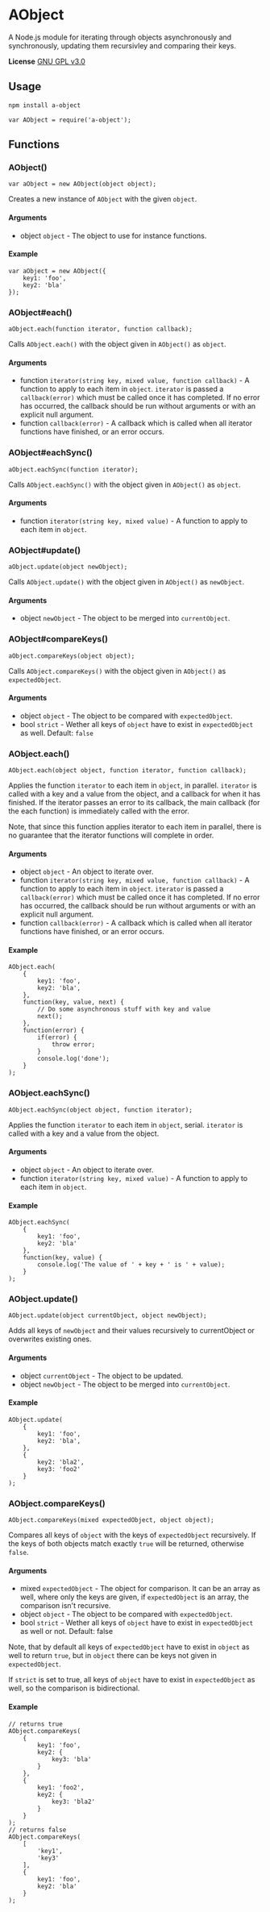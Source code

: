 # AObject
A Node.js module for iterating through objects asynchronously and synchronously, updating them recursivley and comparing their keys.

**License** [GNU GPL v3.0](https://github.com/2gathr/AObject/blob/master/LICENSE)

## Usage
```sh
npm install a-object
```
```node
var AObject = require('a-object');
```

## Functions
### AObject()
```node
var aObject = new AObject(object object);
```
Creates a new instance of `AObject` with the given `object`.

#### Arguments
- object `object` - The object to use for instance functions.

#### Example
```node
var aObject = new AObject({
	key1: 'foo',
	key2: 'bla'
});
```

### AObject#each()
```node
aObject.each(function iterator, function callback);
```
Calls `AObject.each()` with the object given in `AObject()` as `object`.

#### Arguments
- function `iterator(string key, mixed value, function callback)` - A function to apply to each item in `object`. `iterator` is passed a `callback(error)` which must be called once it has completed. If no error has occurred, the callback should be run without arguments or with an explicit null argument.
- function `callback(error)` - A callback which is called when all iterator functions have finished, or an error occurs.

### AObject#eachSync()
```node
aObject.eachSync(function iterator);
```
Calls `AObject.eachSync()` with the object given in `AObject()` as `object`.

#### Arguments
- function `iterator(string key, mixed value)` - A function to apply to each item in `object`.

### AObject#update()
```node
aObject.update(object newObject);
```
Calls `AObject.update()` with the object given in `AObject()` as `newObject`.

#### Arguments
- object `newObject` - The object to be merged into `currentObject`.

### AObject#compareKeys()
```node
aObject.compareKeys(object object);
```
Calls `AObject.compareKeys()` with the object given in `AObject()` as `expectedObject`.

#### Arguments
- object `object` - The object to be compared with `expectedObject`.
- bool `strict` - Wether all keys of `object` have to exist in `expectedObject` as well. Default: `false`

### AObject.each()
```node
AObject.each(object object, function iterator, function callback);
```
Applies the function `iterator` to each item in `object`, in parallel. `iterator` is called with a key and a value from the object, and a callback for when it has finished. If the iterator passes an error to its callback, the main callback (for the each function) is immediately called with the error.

Note, that since this function applies iterator to each item in parallel, there is no guarantee that the iterator functions will complete in order.

#### Arguments
- object `object` - An object to iterate over.
- function `iterator(string key, mixed value, function callback)` - A function to apply to each item in `object`. `iterator` is passed a `callback(error)` which must be called once it has completed. If no error has occurred, the callback should be run without arguments or with an explicit null argument.
- function `callback(error)` - A callback which is called when all iterator functions have finished, or an error occurs.

#### Example
```node
AObject.each(
	{
		key1: 'foo',
		key2: 'bla',
	},
	function(key, value, next) {
		// Do some asynchronous stuff with key and value
		next();
	},
	function(error) {
		if(error) {
			throw error;
		}
		console.log('done');
	}
);
```

### AObject.eachSync()
```node
AObject.eachSync(object object, function iterator);
```
Applies the function `iterator` to each item in `object`, serial. `iterator` is called with a key and a value from the object.

#### Arguments
- object `object` - An object to iterate over.
- function `iterator(string key, mixed value)` - A function to apply to each item in `object`.

#### Example
```node
AObject.eachSync(
	{
		key1: 'foo',
		key2: 'bla'
	},
	function(key, value) {
		console.log('The value of ' + key + ' is ' + value);
	}
);
```

### AObject.update()
```node
AObject.update(object currentObject, object newObject);
```
Adds all keys of `newObject` and their values recursively to currentObject or overwrites existing ones.

#### Arguments
- object `currentObject` - The object to be updated.
- object `newObject` - The object to be merged into `currentObject`.

#### Example
```node
AObject.update(
	{
		key1: 'foo',
		key2: 'bla',
	},
	{
		key2: 'bla2',
		key3: 'foo2'
	}
);
```

### AObject.compareKeys()
```node
AObject.compareKeys(mixed expectedObject, object object);
```
Compares all keys of `object` with the keys of `expectedObject` recursively. If the keys of both objects match exactly `true` will be returned, otherwise `false`.

#### Arguments
- mixed `expectedObject` - The object for comparison. It can be an array as well, where only the keys are given, if `expectedObject` is an array, the comparison isn't recursive.
- object `object` - The object to be compared with `expectedObject`.
- bool `strict` - Wether all keys of `object` have to exist in `expectedObject` as well or not. Default: false

Note, that by default all keys of `expectedObject` have to exist in `object` as well to return `true`, but in `object` there can be keys not given in `expectedObject`.

If `strict` is set to true, all keys of `object` have to exist in `expectedObject` as well, so the comparison is bidirectional.

#### Example
```node
// returns true
AObject.compareKeys(
	{
		key1: 'foo',
		key2: {
			key3: 'bla'
		}
	},
	{
		key1: 'foo2',
		key2: {
			key3: 'bla2'
		}
	}
);
// returns false
AObject.compareKeys(
	[
		'key1',
		'key3'
	],
	{
		key1: 'foo',
		key2: 'bla'
	}
);
```
